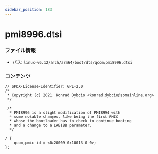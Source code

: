 ```yaml
---
sidebar_position: 183
---
```

# pmi8996.dtsi

### ファイル情報

- パス: `linux-v6.12/arch/arm64/boot/dts/qcom/pmi8996.dtsi`

### コンテンツ

```dtsi
// SPDX-License-Identifier: GPL-2.0
/*
 * Copyright (c) 2021, Konrad Dybcio <konrad.dybcio@somainline.org>
 */

 /*
  * PMI8996 is a slight modification of PMI8994 with
  * some notable changes, like being the first PMIC
  * whose the bootloader has to check to continue booting
  * and a change to a LABIBB parameter.
  */

/ {
	qcom,pmic-id = <0x20009 0x10013 0 0>;
};

```
